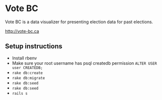 # Vote BC

Vote BC is a data visualizer for presenting election data for past elections.

http://vote-bc.ca

## Setup instructions
* Install rbenv 
* Make sure your root username has psql createdb permission `ALTER USER user CREATEDB;`
* `rake db:create`
* `rake db:migrate`
* `rake db:seed`
* `rake db:seed`
* `rails s`
